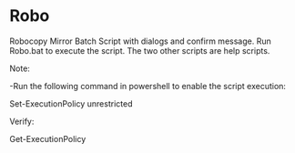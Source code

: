 # Robo
Robocopy Mirror Batch Script with dialogs and confirm message.
Run Robo.bat to execute the script.
The two other scripts are help scripts.

Note: 

-Run the following command in powershell to enable the script execution: 

Set-ExecutionPolicy unrestricted

Verify:

Get-ExecutionPolicy

